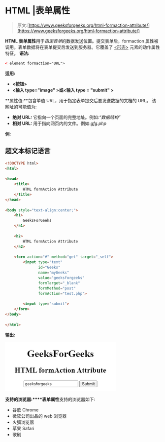# HTML |表单属性

> 原文:[https://www.geeksforgeeks.org/html-formaction-attribute/](https://www.geeksforgeeks.org/html-formaction-attribute/)

**HTML 表单属性**用于*指定表单*的数据发送位置。提交表单后，formaction 属性被调用。表单数据将在表单提交后发送到服务器。它覆盖了 [<形态>](https://www.geeksforgeeks.org/html-form-tag/) 元素的动作属性特征。
**语法:**

```html
< element formaction="URL">
```

**适用:**

*   **<按钮>**
*   **<输入 type="image" >或<输入 type = "submit" >**

**属性值:**包含单值 URL，用于指定表单提交后要发送数据的文档的 URL。
该网址的可能值为:

*   **绝对 URL:** 它指向一个页面的完整地址。例如:*“数据结构”*
*   **相对 URL:** 用于指向网页内的文件。例如:*gfg.php*

**例:**

## 超文本标记语言

```html
<!DOCTYPE html>
<html>

<head>
    <title>
        HTML formAction Attribute
    </title>
</head>

<body style="text-align:center;">
    <h1>
        GeeksForGeeks
    </h1>

    <h2>
        HTML formAction Attribute
    </h2>

    <form action="#" method="get" target="_self">
        <input type="text"
               id="Geeks"
               name="myGeeks"
               value="geeksforgeeks"
               formTarget="_blank"
               formMethod="post"
               formAction="test.php">

        <input type="submit">
    </form>
</body>

</html>
```

**输出:**

![](img/1e1edc598ec5b0b7680247e75bd6d4c8.png)

**支持的浏览器:****表单属性**支持的浏览器如下:

*   谷歌 Chrome
*   微软公司出品的 web 浏览器
*   火狐浏览器
*   苹果 Safari
*   歌剧